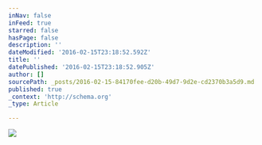 ```yaml
---
inNav: false
inFeed: true
starred: false
hasPage: false
description: ''
dateModified: '2016-02-15T23:18:52.592Z'
title: ''
datePublished: '2016-02-15T23:18:52.905Z'
author: []
sourcePath: _posts/2016-02-15-84170fee-d20b-49d7-9d2e-cd2370b3a5d9.md
published: true
_context: 'http://schema.org'
_type: Article

---
```

![](https://the-grid-user-content.s3-us-west-2.amazonaws.com/b1408004-87e1-482e-ae7e-12e4702f6ed6.jpg)